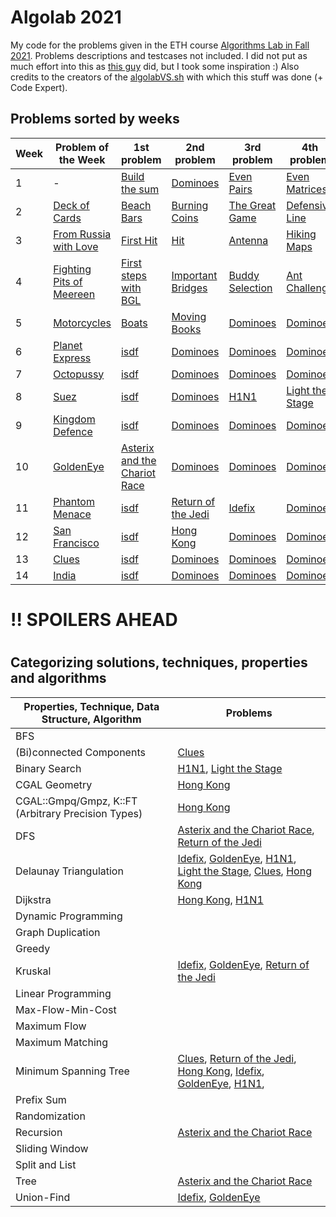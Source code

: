 # Algolab 2021
My code for the problems given in the ETH course [Algorithms Lab in Fall 2021](https://www.cadmo.ethz.ch/education/lectures/HS21/algolab/index.html). Problems descriptions and testcases not included. I did not put as much effort into this as [this guy](https://github.com/simon-hrabec/algolab-2020) did, but I took some inspiration :) Also credits to the creators of the [algolabVS.sh](algolabVS.sh) with which this stuff was done (+ Code Expert).


## Problems sorted by weeks
| Week | Problem of the Week                          | 1st problem                                                                  | 2nd problem                                              | 3rd problem                       | 4th problem                                       |
| ---- | -------------------------------------------- | ---------------------------------------------------------------------------- | -------------------------------------------------------- | --------------------------------- | ------------------------------------------------- |
| 1    | -                                            | [Build the sum](problems/)                                                   | [Dominoes](problems/)                                    | [Even Pairs](problems/)           | [Even Matrices](problems/)                        |
| 2    | [Deck of Cards](problems/)                   | [Beach Bars](problems/)                                                      | [Burning Coins](problems/)                               | [The Great Game](problems/)       | [Defensive Line](problems/)                       |
| 3    | [From Russia with Love](problems/)           | [First Hit](problems/)                                                       | [Hit](problems/)                                         | [Antenna](problems/)              | [Hiking Maps](problems/)                          |
| 4    | [Fighting Pits of Meereen](problems/)        | [First steps with BGL](problems/)                                            | [Important Bridges](problems/)                           | [Buddy Selection](problems/)      | [Ant Challenge](problems/)                        |
| 5    | [Motorcycles](problems/)                     | [Boats](problems/)                                                           | [Moving Books](problems/)                                | [Dominoes](problems/)             | [Dominoes](problems/)                             |
| 6    | [Planet Express](problems/)                  | [isdf](problems/)                                                            | [Dominoes](problems/)                                    | [Dominoes](problems/)             | [Dominoes](problems/)                             |
| 7    | [Octopussy](problems/)                       | [isdf](problems/)                                                            | [Dominoes](problems/)                                    | [Dominoes](problems/)             | [Dominoes](problems/)                             |
| 8    | [Suez](problems/)                            | [isdf](problems/)                                                            | [Dominoes](problems/)                                    | [H1N1](problems/week8-h1n1)       | [Light the Stage](problems/week8-light_the_stage) |
| 9    | [Kingdom Defence](problems/)                 | [isdf](problems/)                                                            | [Dominoes](problems/)                                    | [Dominoes](problems/)             | [Dominoes](problems/)                             |
| 10   | [GoldenEye](problems/week10-potw-goldeneye/) | [Asterix and the Chariot Race](problems/week10-asterix_and_the_chariot_race) | [Dominoes](problems/)                                    | [Dominoes](problems/)             | [Dominoes](problems/)                             |
| 11   | [Phantom Menace](problems/)                  | [isdf](problems/)                                                            | [Return of the Jedi](problems/week11-return_of_the_jedi) | [Idefix](problems/week11-idefix/) | [Dominoes](problems/)                             |
| 12   | [San Francisco](problems/)                   | [isdf](problems/)                                                            | [Hong Kong](problems/week12-hong_kong)                   | [Dominoes](problems/)             | [Dominoes](problems/)                             |
| 13   | [Clues](problems/week13-potw-clues)          | [isdf](problems/)                                                            | [Dominoes](problems/)                                    | [Dominoes](problems/)             | [Dominoes](problems/)                             |
| 14   | [India](problems/)                           | [isdf](problems/)                                                            | [Dominoes](problems/)                                    | [Dominoes](problems/)             | [Dominoes](problems/)                             |


# !! SPOILERS AHEAD
# 
# 

## Categorizing solutions, techniques, properties and algorithms
| Properties, Technique, Data Structure, Algorithm   | Problems                                                                                                                                                                                                                                             |
| -------------------------------------------------- | ---------------------------------------------------------------------------------------------------------------------------------------------------------------------------------------------------------------------------------------------------- |
| BFS                                                |                                                                                                                                                                                                                                                      |
| (Bi)connected Components                           | [Clues](problems/week13-potw-clues)                                                                                                                                                                                                                  |
| Binary Search                                      | [H1N1](problems/week8-h1n1), [Light the Stage](problems/week8-light_the_stage)                                                                                                                                                                       |
| CGAL Geometry                                      | [Hong Kong](problems/week12-hong_kong)                                                                                                                                                                                                               |
| CGAL::Gmpq/Gmpz, K::FT (Arbitrary Precision Types) | [Hong Kong](problems/week12-hong_kong)                                                                                                                                                                                                               |
| DFS                                                | [Asterix and the Chariot Race](problems/week10-asterix_and_the_chariot_race), [Return of the Jedi](problems/week11-return_of_the_jedi)                                                                                                               |
| Delaunay Triangulation                             | [Idefix](problems/week11-idefix/), [GoldenEye](problems/week10-potw-goldeneye/), [H1N1](problems/week8-h1n1), [Light the Stage](problems/week8-light_the_stage), [Clues](problems/week13-potw-clues), [Hong Kong](problems/week12-hong_kong)         |
| Dijkstra                                           | [Hong Kong](problems/week12-hong_kong), [H1N1](problems/week8-h1n1)                                                                                                                                                                                  |
| Dynamic Programming                                |                                                                                                                                                                                                                                                      |
| Graph Duplication                                  |                                                                                                                                                                                                                                                      |
| Greedy                                             |                                                                                                                                                                                                                                                      |
| Kruskal                                            | [Idefix](problems/week11-idefix/), [GoldenEye](problems/week10-potw-goldeneye/), [Return of the Jedi](problems/week11-return_of_the_jedi)                                                                                                            |
| Linear Programming                                 |                                                                                                                                                                                                                                                      |
| Max-Flow-Min-Cost                                  |                                                                                                                                                                                                                                                      |
| Maximum Flow                                       |                                                                                                                                                                                                                                                      |
| Maximum Matching                                   |                                                                                                                                                                                                                                                      |
| Minimum Spanning Tree                              | [Clues](problems/week13-potw-clues), [Return of the Jedi](problems/week11-return_of_the_jedi), [Hong Kong](problems/week12-hong_kong), [Idefix](problems/week11-idefix/), [GoldenEye](problems/week10-potw-goldeneye/), [H1N1](problems/week8-h1n1), |
| Prefix Sum                                         |                                                                                                                                                                                                                                                      |
| Randomization                                      |                                                                                                                                                                                                                                                      |
| Recursion                                          | [Asterix and the Chariot Race](problems/week10-asterix_and_the_chariot_race)                                                                                                                                                                         |
| Sliding Window                                     |                                                                                                                                                                                                                                                      |
| Split and List                                     |                                                                                                                                                                                                                                                      |
| Tree                                               | [Asterix and the Chariot Race](problems/week10-asterix_and_the_chariot_race)                                                                                                                                                                         |
| Union-Find                                         | [Idefix](problems/week11-idefix/), [GoldenEye](problems/week10-potw-goldeneye/)                                                                                                                                                                      |